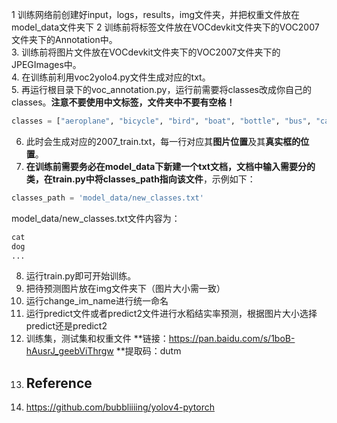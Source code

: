 1 训练网络前创建好input，logs，results，img文件夹，并把权重文件放在model_data文件夹下
2 训练前将标签文件放在VOCdevkit文件夹下的VOC2007文件夹下的Annotation中。  
3. 训练前将图片文件放在VOCdevkit文件夹下的VOC2007文件夹下的JPEGImages中。  
4. 在训练前利用voc2yolo4.py文件生成对应的txt。  
5. 再运行根目录下的voc_annotation.py，运行前需要将classes改成你自己的classes。**注意不要使用中文标签，文件夹中不要有空格！**   
```python
classes = ["aeroplane", "bicycle", "bird", "boat", "bottle", "bus", "car", "cat", "chair", "cow", "diningtable", "dog", "horse", "motorbike", "person", "pottedplant", "sheep", "sofa", "train", "tvmonitor"]
```
6. 此时会生成对应的2007_train.txt，每一行对应其**图片位置**及其**真实框的位置**。  
7. **在训练前需要务必在model_data下新建一个txt文档，文档中输入需要分的类，在train.py中将classes_path指向该文件**，示例如下：   
```python
classes_path = 'model_data/new_classes.txt'    
```
model_data/new_classes.txt文件内容为：   
```python
cat
dog
...
```
8. 运行train.py即可开始训练。
9. 把待预测图片放在img文件夹下（图片大小需一致）
10. 运行change_im_name进行统一命名
11. 运行predict文件或者predict2文件进行水稻结实率预测，根据图片大小选择predict还是predict2
12. 训练集，测试集和权重文件
**链接：https://pan.baidu.com/s/1boB-hAusrJ_geebViThrgw 
**提取码：dutm
13. ## Reference
14. https://github.com/bubbliiiing/yolov4-pytorch
